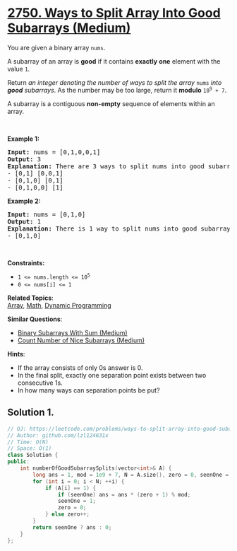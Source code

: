 # [2750. Ways to Split Array Into Good Subarrays (Medium)](https://leetcode.com/problems/ways-to-split-array-into-good-subarrays)

<p>You are given a binary array <code>nums</code>.</p>

<p>A subarray of an array is <strong>good</strong> if it contains <strong>exactly</strong> <strong>one</strong> element with the value <code>1</code>.</p>

<p>Return <em>an integer denoting the number of ways to split the array </em><code>nums</code><em> into <strong>good</strong> subarrays</em>. As the number may be too large, return it <strong>modulo</strong> <code>10<sup>9</sup> + 7</code>.</p>

<p>A subarray is a contiguous <strong>non-empty</strong> sequence of elements within an array.</p>

<p>&nbsp;</p>
<p><strong class="example">Example 1:</strong></p>

<pre>
<strong>Input:</strong> nums = [0,1,0,0,1]
<strong>Output:</strong> 3
<strong>Explanation:</strong> There are 3 ways to split nums into good subarrays:
- [0,1] [0,0,1]
- [0,1,0] [0,1]
- [0,1,0,0] [1]
</pre>

<p><strong class="example">Example 2:</strong></p>

<pre>
<strong>Input:</strong> nums = [0,1,0]
<strong>Output:</strong> 1
<strong>Explanation:</strong> There is 1 way to split nums into good subarrays:
- [0,1,0]
</pre>

<p>&nbsp;</p>
<p><strong>Constraints:</strong></p>

<ul>
	<li><code>1 &lt;= nums.length &lt;= 10<sup>5</sup></code></li>
	<li><code>0 &lt;= nums[i] &lt;= 1</code></li>
</ul>


**Related Topics**:  
[Array](https://leetcode.com/tag/array), [Math](https://leetcode.com/tag/math), [Dynamic Programming](https://leetcode.com/tag/dynamic-programming)

**Similar Questions**:
* [Binary Subarrays With Sum (Medium)](https://leetcode.com/problems/binary-subarrays-with-sum)
* [Count Number of Nice Subarrays (Medium)](https://leetcode.com/problems/count-number-of-nice-subarrays)

**Hints**:
* If the array consists of only 0s answer is 0.
* In the final split, exactly one separation point exists between two consecutive 1s.
* In how many ways can separation points be put?

## Solution 1.

```cpp
// OJ: https://leetcode.com/problems/ways-to-split-array-into-good-subarrays
// Author: github.com/lzl124631x
// Time: O(N)
// Space: O(1)
class Solution {
public:
    int numberOfGoodSubarraySplits(vector<int>& A) {
        long ans = 1, mod = 1e9 + 7, N = A.size(), zero = 0, seenOne = 0;
        for (int i = 0; i < N; ++i) {
            if (A[i] == 1) {
                if (seenOne) ans = ans * (zero + 1) % mod;
                seenOne = 1;
                zero = 0;
            } else zero++;
        }
        return seenOne ? ans : 0;
    }
};
```